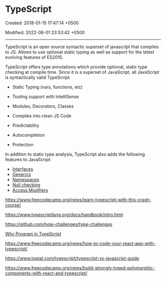 # TypeScript

Created: 2018-01-15 17:47:14 +0500

Modified: 2022-06-01 23:53:42 +0500

---

TypeScript is an open source syntactic superset of javascript that compiles to JS. Allows to use optional static typing as well as support for the latest evolving features of ES2015.



TypeScript offers type annotations which provide optional, static type checking at compile time. Since it is a superset of JavaScript, all JavaScript is syntactically valid TypeScript.


-   Static Typing (vars, functions, etc)
-   Tooling support with IntelliSense
-   Modules, Decorators, Classes
-   Compiles into clean JS Code


-   Predictability
-   Autocompletion
-   Protection



In addition to static type analysis, TypeScript also adds the following features to JavaScript:
-   [Interfaces](https://www.typescriptlang.org/docs/handbook/interfaces.html)
-   [Generics](https://www.typescriptlang.org/docs/handbook/generics.html)
-   [Namespaces](https://www.typescriptlang.org/docs/handbook/namespaces.html)
-   [Null checking](https://www.typescriptlang.org/docs/handbook/release-notes/typescript-2-0.html)
-   [Access Modifiers](https://www.typescriptlang.org/docs/handbook/classes.html)



<https://www.freecodecamp.org/news/learn-typescript-with-this-crash-course/>

<https://www.typescriptlang.org/docs/handbook/intro.html>

<https://github.com/type-challenges/type-challenges>

[Why Program in TypeScript](https://youtu.be/x6Gtxb4PoUw)

<https://www.freecodecamp.org/news/how-to-code-your-react-app-with-typescript/>



<https://www.toptal.com/typescript/typescript-vs-javascript-guide>

<https://www.freecodecamp.org/news/build-strongly-typed-polymorphic-components-with-react-and-typescript/>
